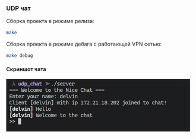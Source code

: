### UDP чат

Сборка проекта в режиме релиза:
```bash
make
```

Сборка проекта в режиме дебага с работающей VPN сетью:
```bash
make debug
```

#### Скриншот чата

![screen](screen.png)


